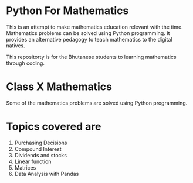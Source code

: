 # Python For Mathematics
This is an attempt to make mathematics education relevant with the time. Mathematics problems can be solved using Python programming. It provides an alternative pedagogy to teach mathematics to the digital natives.

This repositorty is for the Bhutanese students to learning mathematics through coding.

# Class X Mathematics

Some of the mathematics problems are solved using Python programming.

# Topics covered are

  1. Purchasing Decisions
  2. Compound Interest
  3. Dividends and stocks
  4. Linear function
  5. Matrices
  6. Data Analysis with Pandas
